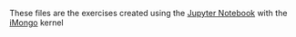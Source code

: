 These files are the exercises created using the [Jupyter Notebook](http://jupyter.org/) with the [iMongo](https://github.com/gusutabopb/imongo) kernel


